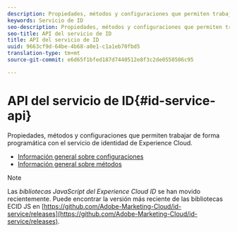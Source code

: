 ```yaml
---
description: Propiedades, métodos y configuraciones que permiten trabajar de forma programática con el servicio de identidad de Experience Cloud.
keywords: Servicio de ID
seo-description: Propiedades, métodos y configuraciones que permiten trabajar de forma programática con el servicio de identidad de Experience Cloud.
seo-title: API del servicio de ID
title: API del servicio de ID
uuid: 9663cf9d-64be-4b68-a0e1-c1a1eb70fbd5
translation-type: tm+mt
source-git-commit: e6d65f1bfed187d7440512e8f3c2de0550506c95

---
```



# API del servicio de ID{#id-service-api}

Propiedades, métodos y configuraciones que permiten trabajar de forma programática con el servicio de identidad de Experience Cloud.

* [Información general sobre configuraciones](function-vars/function-vars.md)
* [Información general sobre métodos](get-set/get-set.md)

>[!NOTE]
>
>Las *bibliotecas JavaScript del Experience Cloud ID* se han movido recientemente. Puede encontrar la versión más reciente de las bibliotecas ECID JS en [https://github.com/Adobe-Marketing-Cloud/id-service/releases](https://github.com/Adobe-Marketing-Cloud/id-service/releases).

